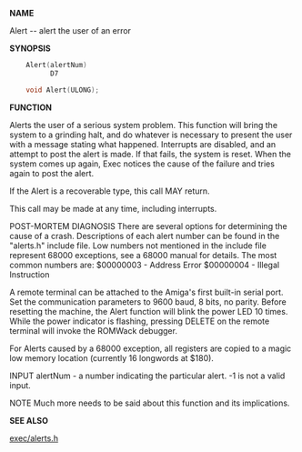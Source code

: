 
**NAME**

Alert -- alert the user of an error

**SYNOPSIS**

```c
    Alert(alertNum)
          D7

    void Alert(ULONG);

```
**FUNCTION**

Alerts the user of a serious system problem.  This function will
bring the system to a grinding halt, and do whatever is necessary
to present the user with a message stating what happened.
Interrupts are disabled, and an attempt to post the alert is made.
If that fails, the system is reset.  When the system comes up
again, Exec notices the cause of the failure and tries again to
post the alert.

If the Alert is a recoverable type, this call MAY return.

This call may be made at any time, including interrupts.

POST-MORTEM DIAGNOSIS
There are several options for determining the cause of a crash.
Descriptions of each alert number can be found in the &#034;alerts.h&#034;
include file.  Low numbers not mentioned in the include file
represent 68000 exceptions, see a 68000 manual for details.  The
most common numbers are:
$00000003 - Address Error
$00000004 - Illegal Instruction

A remote terminal can be attached to the Amiga's first built-in
serial port.  Set the communication parameters to 9600 baud, 8 bits,
no parity.  Before resetting the machine, the Alert function will
blink the power LED 10 times.  While the power indicator is flashing,
pressing DELETE on the remote terminal will invoke the ROMWack
debugger.

For Alerts caused by a 68000 exception, all registers are copied
to a magic low memory location (currently 16 longwords at $180).

INPUT
alertNum   - a number indicating the particular alert.  -1 is
not a valid input.

NOTE
Much more needs to be said about this function and its implications.

**SEE ALSO**

[exec/alerts.h](_007F)
